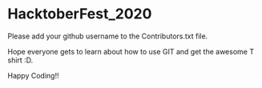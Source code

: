 # HacktoberFest_2020

Please add your github username to the Contributors.txt file.

Hope everyone gets to learn about how to use GIT and get the awesome T shirt :D.

Happy Coding!!